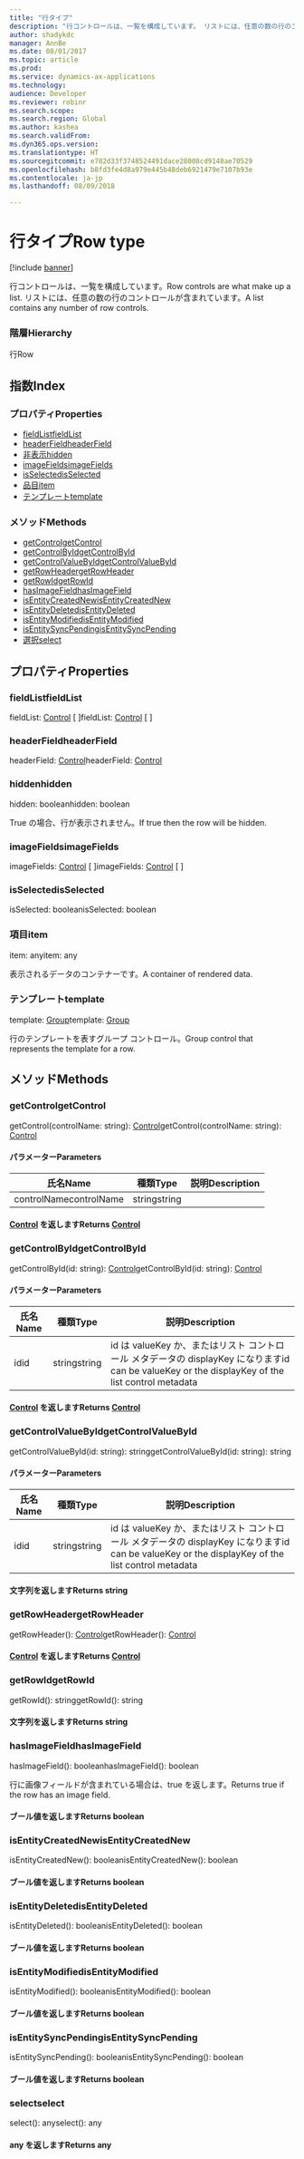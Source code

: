 ```yaml
---
title: "行タイプ"
description: "行コントロールは、一覧を構成しています。 リストには、任意の数の行のコントロールが含まれています。"
author: shadykdc
manager: AnnBe
ms.date: 08/01/2017
ms.topic: article
ms.prod: 
ms.service: dynamics-ax-applications
ms.technology: 
audience: Developer
ms.reviewer: robinr
ms.search.scope: 
ms.search.region: Global
ms.author: kashea
ms.search.validFrom: 
ms.dyn365.ops.version: 
ms.translationtype: HT
ms.sourcegitcommit: e782d33f3748524491dace28008cd9148ae70529
ms.openlocfilehash: b8fd3fe4d8a979e445b48deb6921479e7107b93e
ms.contentlocale: ja-jp
ms.lasthandoff: 08/09/2018

---
```


# <a name="row-type"></a><span data-ttu-id="aff6e-104">行タイプ</span><span class="sxs-lookup"><span data-stu-id="aff6e-104">Row type</span></span>

[!include [banner](../../../../includes/banner.md)]

<span data-ttu-id="aff6e-105">行コントロールは、一覧を構成しています。</span><span class="sxs-lookup"><span data-stu-id="aff6e-105">Row controls are what make up a list.</span></span> <span data-ttu-id="aff6e-106">リストには、任意の数の行のコントロールが含まれています。</span><span class="sxs-lookup"><span data-stu-id="aff6e-106">A list contains any number of row controls.</span></span>

### <a name="hierarchy"></a><span data-ttu-id="aff6e-107">階層</span><span class="sxs-lookup"><span data-stu-id="aff6e-107">Hierarchy</span></span>

<span data-ttu-id="aff6e-108">行</span><span class="sxs-lookup"><span data-stu-id="aff6e-108">Row</span></span> <br>

## <a name="index"></a><span data-ttu-id="aff6e-109">指数</span><span class="sxs-lookup"><span data-stu-id="aff6e-109">Index</span></span>

### <a name="properties"></a><span data-ttu-id="aff6e-110">プロパティ</span><span class="sxs-lookup"><span data-stu-id="aff6e-110">Properties</span></span>

* [<span data-ttu-id="aff6e-111">fieldList</span><span class="sxs-lookup"><span data-stu-id="aff6e-111">fieldList</span></span>](view-model-control-list-ilist-irow.md#fieldlist)
* [<span data-ttu-id="aff6e-112">headerField</span><span class="sxs-lookup"><span data-stu-id="aff6e-112">headerField</span></span>](view-model-control-list-ilist-irow.md#headerfield)
* [<span data-ttu-id="aff6e-113">非表示</span><span class="sxs-lookup"><span data-stu-id="aff6e-113">hidden</span></span>](view-model-control-list-ilist-irow.md#hidden)
* [<span data-ttu-id="aff6e-114">imageFields</span><span class="sxs-lookup"><span data-stu-id="aff6e-114">imageFields</span></span>](view-model-control-list-ilist-irow.md#imagefields)
* [<span data-ttu-id="aff6e-115">isSelected</span><span class="sxs-lookup"><span data-stu-id="aff6e-115">isSelected</span></span>](view-model-control-list-ilist-irow.md#isselected)
* [<span data-ttu-id="aff6e-116">品目</span><span class="sxs-lookup"><span data-stu-id="aff6e-116">item</span></span>](view-model-control-list-ilist-irow.md#item)
* [<span data-ttu-id="aff6e-117">テンプレート</span><span class="sxs-lookup"><span data-stu-id="aff6e-117">template</span></span>](view-model-control-list-ilist-irow.md#template)

### <a name="methods"></a><span data-ttu-id="aff6e-118">メソッド</span><span class="sxs-lookup"><span data-stu-id="aff6e-118">Methods</span></span>

* [<span data-ttu-id="aff6e-119">getControl</span><span class="sxs-lookup"><span data-stu-id="aff6e-119">getControl</span></span>](view-model-control-list-ilist-irow.md#getcontrol)
* [<span data-ttu-id="aff6e-120">getControlById</span><span class="sxs-lookup"><span data-stu-id="aff6e-120">getControlById</span></span>](view-model-control-list-ilist-irow.md#getcontrolbyid)
* [<span data-ttu-id="aff6e-121">getControlValueById</span><span class="sxs-lookup"><span data-stu-id="aff6e-121">getControlValueById</span></span>](view-model-control-list-ilist-irow.md#getcontrolvaluebyid)
* [<span data-ttu-id="aff6e-122">getRowHeader</span><span class="sxs-lookup"><span data-stu-id="aff6e-122">getRowHeader</span></span>](view-model-control-list-ilist-irow.md#getrowheader)
* [<span data-ttu-id="aff6e-123">getRowId</span><span class="sxs-lookup"><span data-stu-id="aff6e-123">getRowId</span></span>](view-model-control-list-ilist-irow.md#getrowid)
* [<span data-ttu-id="aff6e-124">hasImageField</span><span class="sxs-lookup"><span data-stu-id="aff6e-124">hasImageField</span></span>](view-model-control-list-ilist-irow.md#hasimagefield)
* [<span data-ttu-id="aff6e-125">isEntityCreatedNew</span><span class="sxs-lookup"><span data-stu-id="aff6e-125">isEntityCreatedNew</span></span>](view-model-control-list-ilist-irow.md#isentitycreatednew)
* [<span data-ttu-id="aff6e-126">isEntityDeleted</span><span class="sxs-lookup"><span data-stu-id="aff6e-126">isEntityDeleted</span></span>](view-model-control-list-ilist-irow.md#isentitydeleted)
* [<span data-ttu-id="aff6e-127">isEntityModified</span><span class="sxs-lookup"><span data-stu-id="aff6e-127">isEntityModified</span></span>](view-model-control-list-ilist-irow.md#isentitymodified)
* [<span data-ttu-id="aff6e-128">isEntitySyncPending</span><span class="sxs-lookup"><span data-stu-id="aff6e-128">isEntitySyncPending</span></span>](view-model-control-list-ilist-irow.md#isentitysyncpending)
* [<span data-ttu-id="aff6e-129">選択</span><span class="sxs-lookup"><span data-stu-id="aff6e-129">select</span></span>](view-model-control-list-ilist-irow.md#select)

## <a name="properties"></a><span data-ttu-id="aff6e-130">プロパティ</span><span class="sxs-lookup"><span data-stu-id="aff6e-130">Properties</span></span>

### <a name="fieldlist"></a><span data-ttu-id="aff6e-131">fieldList</span><span class="sxs-lookup"><span data-stu-id="aff6e-131">fieldList</span></span>

<span data-ttu-id="aff6e-132">fieldList: [Control](view-model-control-basecontrol-icontrol-icontrol.md) [ ]</span><span class="sxs-lookup"><span data-stu-id="aff6e-132">fieldList: [Control](view-model-control-basecontrol-icontrol-icontrol.md) [ ]</span></span>




### <a name="headerfield"></a><span data-ttu-id="aff6e-133">headerField</span><span class="sxs-lookup"><span data-stu-id="aff6e-133">headerField</span></span>

<span data-ttu-id="aff6e-134">headerField: [Control](view-model-control-basecontrol-icontrol-icontrol.md)</span><span class="sxs-lookup"><span data-stu-id="aff6e-134">headerField: [Control](view-model-control-basecontrol-icontrol-icontrol.md)</span></span>




### <a name="hidden"></a><span data-ttu-id="aff6e-135">hidden</span><span class="sxs-lookup"><span data-stu-id="aff6e-135">hidden</span></span>

<span data-ttu-id="aff6e-136">hidden: boolean</span><span class="sxs-lookup"><span data-stu-id="aff6e-136">hidden: boolean</span></span>

<span data-ttu-id="aff6e-137">True の場合、行が表示されません。</span><span class="sxs-lookup"><span data-stu-id="aff6e-137">If true then the row will be hidden.</span></span>


### <a name="imagefields"></a><span data-ttu-id="aff6e-138">imageFields</span><span class="sxs-lookup"><span data-stu-id="aff6e-138">imageFields</span></span>

<span data-ttu-id="aff6e-139">imageFields: [Control](view-model-control-basecontrol-icontrol-icontrol.md) [ ]</span><span class="sxs-lookup"><span data-stu-id="aff6e-139">imageFields: [Control](view-model-control-basecontrol-icontrol-icontrol.md) [ ]</span></span>




### <a name="isselected"></a><span data-ttu-id="aff6e-140">isSelected</span><span class="sxs-lookup"><span data-stu-id="aff6e-140">isSelected</span></span>

<span data-ttu-id="aff6e-141">isSelected: boolean</span><span class="sxs-lookup"><span data-stu-id="aff6e-141">isSelected: boolean</span></span>




### <a name="item"></a><span data-ttu-id="aff6e-142">項目</span><span class="sxs-lookup"><span data-stu-id="aff6e-142">item</span></span>

<span data-ttu-id="aff6e-143">item: any</span><span class="sxs-lookup"><span data-stu-id="aff6e-143">item: any</span></span>

<span data-ttu-id="aff6e-144">表示されるデータのコンテナーです。</span><span class="sxs-lookup"><span data-stu-id="aff6e-144">A container of rendered data.</span></span>


### <a name="template"></a><span data-ttu-id="aff6e-145">テンプレート</span><span class="sxs-lookup"><span data-stu-id="aff6e-145">template</span></span>

<span data-ttu-id="aff6e-146">template: [Group](view-model-control-group-igroup-igroup.md)</span><span class="sxs-lookup"><span data-stu-id="aff6e-146">template: [Group](view-model-control-group-igroup-igroup.md)</span></span>

<span data-ttu-id="aff6e-147">行のテンプレートを表すグループ コントロール。</span><span class="sxs-lookup"><span data-stu-id="aff6e-147">Group control that represents the template for a row.</span></span>


## <a name="methods"></a><span data-ttu-id="aff6e-148">メソッド</span><span class="sxs-lookup"><span data-stu-id="aff6e-148">Methods</span></span>

### <a name="getcontrol"></a><span data-ttu-id="aff6e-149">getControl</span><span class="sxs-lookup"><span data-stu-id="aff6e-149">getControl</span></span>


<span data-ttu-id="aff6e-150">getControl(controlName: string): [Control](view-model-control-basecontrol-icontrol-icontrol.md)</span><span class="sxs-lookup"><span data-stu-id="aff6e-150">getControl(controlName: string): [Control](view-model-control-basecontrol-icontrol-icontrol.md)</span></span>




#### <a name="parameters"></a><span data-ttu-id="aff6e-151">パラメーター</span><span class="sxs-lookup"><span data-stu-id="aff6e-151">Parameters</span></span>

| <span data-ttu-id="aff6e-152">氏名</span><span class="sxs-lookup"><span data-stu-id="aff6e-152">Name</span></span> | <span data-ttu-id="aff6e-153">種類</span><span class="sxs-lookup"><span data-stu-id="aff6e-153">Type</span></span> | <span data-ttu-id="aff6e-154">説明</span><span class="sxs-lookup"><span data-stu-id="aff6e-154">Description</span></span> |
| ---- | ---- | ----------- |
| <span data-ttu-id="aff6e-155">controlName</span><span class="sxs-lookup"><span data-stu-id="aff6e-155">controlName</span></span>|<span data-ttu-id="aff6e-156">string</span><span class="sxs-lookup"><span data-stu-id="aff6e-156">string</span></span>||

#### <a name="returns-controlview-model-control-basecontrol-icontrol-icontrolmd"></a><span data-ttu-id="aff6e-157">[Control](view-model-control-basecontrol-icontrol-icontrol.md) を返します</span><span class="sxs-lookup"><span data-stu-id="aff6e-157">Returns [Control](view-model-control-basecontrol-icontrol-icontrol.md)</span></span>

### <a name="getcontrolbyid"></a><span data-ttu-id="aff6e-158">getControlById</span><span class="sxs-lookup"><span data-stu-id="aff6e-158">getControlById</span></span>


<span data-ttu-id="aff6e-159">getControlById(id: string): [Control](view-model-control-basecontrol-icontrol-icontrol.md)</span><span class="sxs-lookup"><span data-stu-id="aff6e-159">getControlById(id: string): [Control](view-model-control-basecontrol-icontrol-icontrol.md)</span></span>




#### <a name="parameters"></a><span data-ttu-id="aff6e-160">パラメーター</span><span class="sxs-lookup"><span data-stu-id="aff6e-160">Parameters</span></span>

| <span data-ttu-id="aff6e-161">氏名</span><span class="sxs-lookup"><span data-stu-id="aff6e-161">Name</span></span> | <span data-ttu-id="aff6e-162">種類</span><span class="sxs-lookup"><span data-stu-id="aff6e-162">Type</span></span> | <span data-ttu-id="aff6e-163">説明</span><span class="sxs-lookup"><span data-stu-id="aff6e-163">Description</span></span> |
| ---- | ---- | ----------- |
| <span data-ttu-id="aff6e-164">id</span><span class="sxs-lookup"><span data-stu-id="aff6e-164">id</span></span>|<span data-ttu-id="aff6e-165">string</span><span class="sxs-lookup"><span data-stu-id="aff6e-165">string</span></span>|<span data-ttu-id="aff6e-166">id は valueKey か、またはリスト コントロール メタデータの displayKey になります</span><span class="sxs-lookup"><span data-stu-id="aff6e-166">id can be valueKey or the displayKey of the list control metadata</span></span>|

#### <a name="returns-controlview-model-control-basecontrol-icontrol-icontrolmd"></a><span data-ttu-id="aff6e-167">[Control](view-model-control-basecontrol-icontrol-icontrol.md) を返します</span><span class="sxs-lookup"><span data-stu-id="aff6e-167">Returns [Control](view-model-control-basecontrol-icontrol-icontrol.md)</span></span>

### <a name="getcontrolvaluebyid"></a><span data-ttu-id="aff6e-168">getControlValueById</span><span class="sxs-lookup"><span data-stu-id="aff6e-168">getControlValueById</span></span>


<span data-ttu-id="aff6e-169">getControlValueById(id: string): string</span><span class="sxs-lookup"><span data-stu-id="aff6e-169">getControlValueById(id: string): string</span></span>




#### <a name="parameters"></a><span data-ttu-id="aff6e-170">パラメーター</span><span class="sxs-lookup"><span data-stu-id="aff6e-170">Parameters</span></span>

| <span data-ttu-id="aff6e-171">氏名</span><span class="sxs-lookup"><span data-stu-id="aff6e-171">Name</span></span> | <span data-ttu-id="aff6e-172">種類</span><span class="sxs-lookup"><span data-stu-id="aff6e-172">Type</span></span> | <span data-ttu-id="aff6e-173">説明</span><span class="sxs-lookup"><span data-stu-id="aff6e-173">Description</span></span> |
| ---- | ---- | ----------- |
| <span data-ttu-id="aff6e-174">id</span><span class="sxs-lookup"><span data-stu-id="aff6e-174">id</span></span>|<span data-ttu-id="aff6e-175">string</span><span class="sxs-lookup"><span data-stu-id="aff6e-175">string</span></span>|<span data-ttu-id="aff6e-176">id は valueKey か、またはリスト コントロール メタデータの displayKey になります</span><span class="sxs-lookup"><span data-stu-id="aff6e-176">id can be valueKey or the displayKey of the list control metadata</span></span>|

#### <a name="returns-string"></a><span data-ttu-id="aff6e-177">文字列を返します</span><span class="sxs-lookup"><span data-stu-id="aff6e-177">Returns string</span></span>

### <a name="getrowheader"></a><span data-ttu-id="aff6e-178">getRowHeader</span><span class="sxs-lookup"><span data-stu-id="aff6e-178">getRowHeader</span></span>


<span data-ttu-id="aff6e-179">getRowHeader(): [Control](view-model-control-basecontrol-icontrol-icontrol.md)</span><span class="sxs-lookup"><span data-stu-id="aff6e-179">getRowHeader(): [Control](view-model-control-basecontrol-icontrol-icontrol.md)</span></span>



#### <a name="returns-controlview-model-control-basecontrol-icontrol-icontrolmd"></a><span data-ttu-id="aff6e-180">[Control](view-model-control-basecontrol-icontrol-icontrol.md) を返します</span><span class="sxs-lookup"><span data-stu-id="aff6e-180">Returns [Control](view-model-control-basecontrol-icontrol-icontrol.md)</span></span>

### <a name="getrowid"></a><span data-ttu-id="aff6e-181">getRowId</span><span class="sxs-lookup"><span data-stu-id="aff6e-181">getRowId</span></span>


<span data-ttu-id="aff6e-182">getRowId(): string</span><span class="sxs-lookup"><span data-stu-id="aff6e-182">getRowId(): string</span></span>



#### <a name="returns-string"></a><span data-ttu-id="aff6e-183">文字列を返します</span><span class="sxs-lookup"><span data-stu-id="aff6e-183">Returns string</span></span>

### <a name="hasimagefield"></a><span data-ttu-id="aff6e-184">hasImageField</span><span class="sxs-lookup"><span data-stu-id="aff6e-184">hasImageField</span></span>


<span data-ttu-id="aff6e-185">hasImageField(): boolean</span><span class="sxs-lookup"><span data-stu-id="aff6e-185">hasImageField(): boolean</span></span>

<span data-ttu-id="aff6e-186">行に画像フィールドが含まれている場合は、true を返します。</span><span class="sxs-lookup"><span data-stu-id="aff6e-186">Returns true if the row has an image field.</span></span>

#### <a name="returns-boolean"></a><span data-ttu-id="aff6e-187">ブール値を返します</span><span class="sxs-lookup"><span data-stu-id="aff6e-187">Returns boolean</span></span>



### <a name="isentitycreatednew"></a><span data-ttu-id="aff6e-188">isEntityCreatedNew</span><span class="sxs-lookup"><span data-stu-id="aff6e-188">isEntityCreatedNew</span></span>


<span data-ttu-id="aff6e-189">isEntityCreatedNew(): boolean</span><span class="sxs-lookup"><span data-stu-id="aff6e-189">isEntityCreatedNew(): boolean</span></span>



#### <a name="returns-boolean"></a><span data-ttu-id="aff6e-190">ブール値を返します</span><span class="sxs-lookup"><span data-stu-id="aff6e-190">Returns boolean</span></span>

### <a name="isentitydeleted"></a><span data-ttu-id="aff6e-191">isEntityDeleted</span><span class="sxs-lookup"><span data-stu-id="aff6e-191">isEntityDeleted</span></span>


<span data-ttu-id="aff6e-192">isEntityDeleted(): boolean</span><span class="sxs-lookup"><span data-stu-id="aff6e-192">isEntityDeleted(): boolean</span></span>



#### <a name="returns-boolean"></a><span data-ttu-id="aff6e-193">ブール値を返します</span><span class="sxs-lookup"><span data-stu-id="aff6e-193">Returns boolean</span></span>

### <a name="isentitymodified"></a><span data-ttu-id="aff6e-194">isEntityModified</span><span class="sxs-lookup"><span data-stu-id="aff6e-194">isEntityModified</span></span>


<span data-ttu-id="aff6e-195">isEntityModified(): boolean</span><span class="sxs-lookup"><span data-stu-id="aff6e-195">isEntityModified(): boolean</span></span>



#### <a name="returns-boolean"></a><span data-ttu-id="aff6e-196">ブール値を返します</span><span class="sxs-lookup"><span data-stu-id="aff6e-196">Returns boolean</span></span>

### <a name="isentitysyncpending"></a><span data-ttu-id="aff6e-197">isEntitySyncPending</span><span class="sxs-lookup"><span data-stu-id="aff6e-197">isEntitySyncPending</span></span>


<span data-ttu-id="aff6e-198">isEntitySyncPending(): boolean</span><span class="sxs-lookup"><span data-stu-id="aff6e-198">isEntitySyncPending(): boolean</span></span>



#### <a name="returns-boolean"></a><span data-ttu-id="aff6e-199">ブール値を返します</span><span class="sxs-lookup"><span data-stu-id="aff6e-199">Returns boolean</span></span>

### <a name="select"></a><span data-ttu-id="aff6e-200">select</span><span class="sxs-lookup"><span data-stu-id="aff6e-200">select</span></span>


<span data-ttu-id="aff6e-201">select(): any</span><span class="sxs-lookup"><span data-stu-id="aff6e-201">select(): any</span></span>



#### <a name="returns-any"></a><span data-ttu-id="aff6e-202">any を返します</span><span class="sxs-lookup"><span data-stu-id="aff6e-202">Returns any</span></span>

